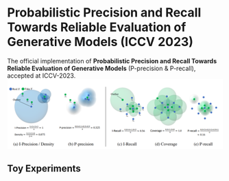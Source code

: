 # Probabilistic Precision and Recall Towards Reliable Evaluation of Generative Models (ICCV 2023)
The official implementation of **Probabilistic Precision and Recall Towards Reliable Evaluation of Generative Models** (P-precision & P-recall), accepted at ICCV-2023.
![figure/image2.png](figure/image2.png)

## Toy Experiments
